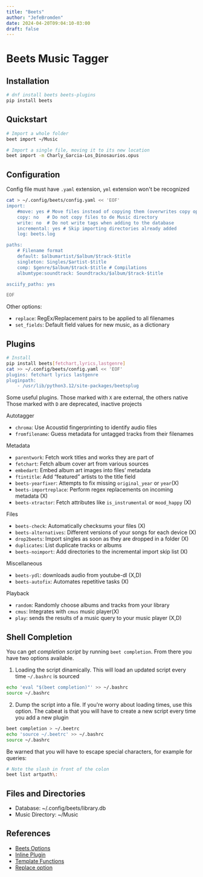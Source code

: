 ```yaml
---
title: "Beets"
author: "JefeBromden"
date: 2024-04-20T09:04:10-03:00
draft: false
---
```

# Beets Music Tagger
## Installation
```bash
# dnf install beets beets-plugins
pip install beets
```

## Quickstart
```bash
# Import a whole folder
beet import ~/Music

# Import a single file, moving it to its new location
beet import -m Charly_Garcia-Los_Dinosaurios.opus
```

## Configuration
Config file must have `.yaml` extension, `yml` extension won't be recognized
```bash
cat > ~/.config/beets/config.yaml << 'EOF'
import:
    #move: yes # Move files instead of copying them (overwrites copy option)
    copy: no   # Do not copy files to de Music directory
    write: no  # Do not write tags when adding to the database
    incremental: yes # Skip importing directories already added
    log: beets.log

paths:
    # Filename format
    default: $albumartist/$album/$track-$title
    singleton: Singles/$artist-$title
    comp: $genre/$album/$track-$title # Compilations
    albumtype:soundtrack: Soundtracks/$album/$track-$title

asciify_paths: yes

EOF
```

Other options:
- `replace`: RegEx/Replacement pairs to be applied to all filenames
- `set_fields`: Default field values for new music, as a dictionary

## Plugins
```bash
# Install
pip install beets[fetchart,lyrics,lastgenre]
cat >> ~/.config/beets/config.yaml << 'EOF'
plugins: fetchart lyrics lastgenre
pluginpath:
    - /usr/lib/python3.12/site-packages/beetsplug
```

Some useful plugins. Those marked with `X` are external, the others native
Those marked with `D` are deprecated, inactive projects

Autotagger
- `chroma`: Use Acoustid fingerprinting to identify audio files
- `fromfilename`: Guess metadata for untagged tracks from their filenames

Metadata
- `parentwork`: Fetch work titles and works they are part of
- `fetchart`: Fetch album cover art from various sources
- `embedart`: Embed album art images into files’ metadata
- `ftintitle`: Add “featured” artists to the title field
- `beets-yearfixer`: Attempts to fix missing `original_year` or `year`(X)
- `beets-importreplace`: Perform regex replacements on incoming metadata (X)
- `beets-xtractor`: Fetch attributes like `is_instrumental` or `mood_happy` (X)

Files
- `beets-check`: Automatically checksums your files (X)
- `beets-alternatives`: Different versions of your songs for each device (X)
- `drop2beets`: Import singles as soon as they are dropped in a folder (X)
- `duplicates`: List duplicate tracks or albums
- `beets-noimport`: Add directories to the incremental import skip list (X)

Miscellaneous
- `beets-ydl`: downloads audio from youtube-dl (X,D)
- `beets-autofix`: Automates repetitive tasks (X)

Playback
- `random`: Randomly choose albums and tracks from your library
- `cmus`: Integrates with `cmus` music player(X)
- `play`: sends the results of a music query to your music player (X,D)

## Shell Completion
You can get *completion script* by running `beet completion`. From there you have two options available.

1. Loading the script dinamically. This will load an updated script every time `~/.bashrc` is sourced
```bash
echo 'eval "$(beet completion)"' >> ~/.bashrc
source ~/.bashrc
```

2. Dump the script into a file. If you're worry about loading times, use this option. The cabeat is that you will have to create a new script every time you add a new plugin
```bash
beet completion > ~/.beetrc
echo 'source ~/.beetrc' >> ~/.bashrc
source ~/.bashrc
```

Be warned that you will have to escape special characters, for example for queries:
```bash
# Note the slash in front of the colon
beet list artpath\:
```

## Files and Directories
- Database: ~/.config/beets/library.db
- Music Directory: ~/Music

## References
- [Beets Options](https://beets.readthedocs.io/en/stable/guides/tagger.html#options)
- [Inline Plugin](https://beets.readthedocs.io/en/stable/plugins/inline.html#inline-plugin)
- [Template Functions](https://beets.readthedocs.io/en/stable/reference/pathformat.html#template-functions)
- [Replace option](https://beets.readthedocs.io/en/stable/reference/config.html#replace)